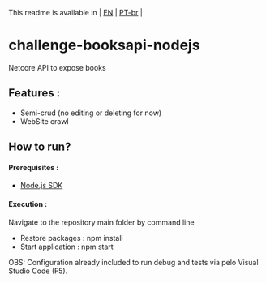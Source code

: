 This readme is available in
| [EN](./README.md) | [PT-br](./README-pt-br.md) |

# challenge-booksapi-nodejs
Netcore API to expose books

## Features :
  - Semi-crud (no editing or deleting for now)
  - WebSite crawl
  
## How to run? 
#### Prerequisites :
- [Node.js SDK](https://nodejs.org/en/)

#### Execution :
Navigate to the repository main folder by command line
- Restore packages : npm install
- Start application : npm start

OBS: Configuration already included to run debug and tests via pelo Visual Studio Code (F5).